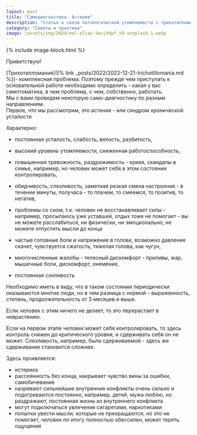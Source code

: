 ```yaml
---
layout: post
title: "Самодиагностика. Астения"
description: "Статья о связи патологической утомляемости с трихотилломанией."
category: "Советы и практики"
image: /assets/img/2024/mel-elias-SevjX8pf_tQ-unsplash-1.webp
---
```


{% include image-block.html %}

Приветствую!  

[Трихотилломания]({% link _posts/2022/2022-12-21-trichotillomania.md %})- комплексная проблема. Поэтому прежде чем приступать к основательной работе 
необходимо определить - какая у вас симптоматика, в чем проблема, с чем, собственно, работать.  
Мы с вами проведем некоторую само-диагностику по разным направлениям.  
Первое, что мы рассмотрим, это астения - или синдром хронической усталости  

Характерно:  
- постоянная усталость, слабость, вялость, разбитость,

- высокий уровень утомляемости, сниженная работоспособность,

- повышенная тревожность, раздражимость - крики, скандалы в семье, например, но человек может себя в этом состоянии контролировать,

- обидчивость, слезливость, заметная резкая смена настроения - в течение минуты, получаса - то плачем, то смеемся, то позитив, то негатив,

- проблемы со сном, т.к. человек не восстанавливает силы - например, просыпаюсь уже уставшей, отдых тоже не помогает - вы не можете расслабиться, ни физически, ни эмоционально, не можете отпустить мысли до конца

- частые головные боли и напряжение в голове, возможно давление скачет, чувствуется сжатость, тяжелая голова, как чугун,

- многочисленные жалобы - телесный дискомфорт - приливы, жар, мышечные боли, дискомфорт, онемение,

- постоянная сонливость  

Необходимо иметь в виду, что в таком состоянии периодически оказываются многие люди, 
но в чем разница с нормой - выраженность, степень, продолжительность от 3 месяцев и выше.

Если человек с этим ничего не делает, то это перерастает в неврастению.  

Если на первом этапе человек может себя контролировать, 
то здесь контроль снижен до критического уровня, и сдерживать себя он не может. 
Слезливость, например, была сдерживаемой - здесь же сдерживание становится сложнее.  

Здесь проявляется:
- истерика
- рассеянность без конца, накрывает чувство вины за ошибки, самобичевание
- назревают сильнейшие внутренние конфликты очень сильно и подогреваются постоянно, например, детей, мужа люблю, но раздражают, постоянная жизнь из внутреннего конфликта
- могут подключаться увлечения сигаретами, наркотиками
- попытки увести мысли, которые не прекращаются, но это не помогает, человек по итогу полностью обессилен, может терять ощущения

  